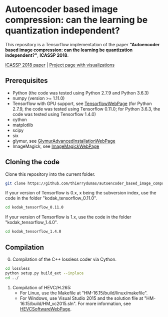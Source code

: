 # Autoencoder based image compression: can the learning be quantization independent?

This repository is a Tensorflow implementation of the paper **"Autoencoder based image compression: can the learning be quantization independent?"**, **ICASSP 2018**.

[ICASSP 2018 paper](https://arxiv.org/abs/1802.09371) | [Project page with visualizations](https://www.irisa.fr/temics/demos/visualization_ae/visualizationAE.htm)

## Prerequisites
  * Python (the code was tested using Python 2.7.9 and Python 3.6.3)
  * numpy (version >= 1.11.0)
  * Tensorflow with GPU support, see [TensorflowWebPage](https://www.tensorflow.org/install/) (for Python 2.7.9, the code was tested using Tensorflow 0.11.0; for Python 3.6.3, the code was tested using Tensorflow 1.4.0)
  * cython
  * matplotlib
  * scipy
  * six
  * glymur, see [GlymurAdvancedInstallationWebPage](https://glymur.readthedocs.io/en/v0.8.7/detailed_installation.html)
  * ImageMagick, see [ImageMagickWebPage](https://www.imagemagick.org)
  
## Cloning the code
Clone this repository into the current folder.
```sh
git clone https://github.com/thierrydumas/autoencoder_based_image_compression.git
```
If your version of Tensorflow is 0.x, x being the subversion index, use the code in the folder "kodak_tensorflow_0.11.0".
```sh
cd kodak_tensorflow_0.11.0
```
If your version of Tensorflow is 1.x, use the code in the folder "kodak_tensorflow_1.4.0".
```sh
cd kodak_tensorflow_1.4.0
```

## Compilation
0. Compilation of the C++ lossless coder via Cython.
```sh
cd lossless
python setup.py build_ext --inplace
cd ../
```
1. Compilation of HEVC/H.265:
    * For Linux, use the Makefile at "HM-16.15/build/linux/makefile".
    * For Windows, use Visual Studio 2015 and the solution file at "HM-16.15/build/HM_vc2015.sln". For more information, see [HEVCSoftwareWebPage](https://hevc.hhi.fraunhofer.de/).

